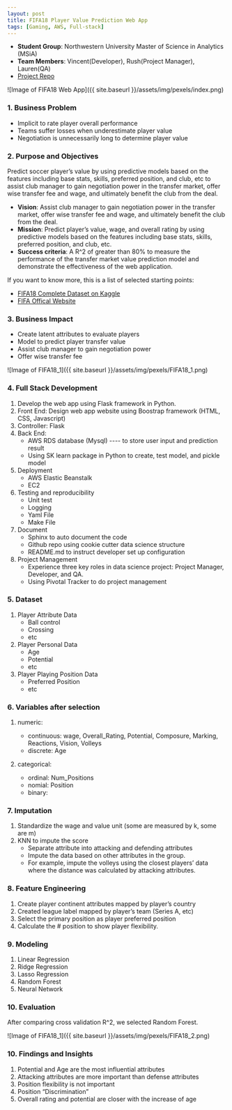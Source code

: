 ```yaml
---
layout: post
title: FIFA18 Player Value Prediction Web App
tags: [Gaming, AWS, Full-stack]
---
```


*   **Student Group**: Northwestern University Master of Science in Analytics (MSiA)    
*   **Team Members**: Vincent(Developer), Rush(Project Manager), Lauren(QA) 
* [Project Repo](https://github.com/vincent9514/MSiA423-Soccer-Player-Prediction)

![Image of FIFA18 Web App]({{ site.baseurl }}/assets/img/pexels/index.png)


### 1. Business Problem

*   Implicit to rate player overall performance
*   Teams suffer losses when underestimate player value  
*   Negotiation is unnecessarily long to determine player value  


### 2. Purpose and Objectives

Predict soccer player’s value by using predictive models based on the features including base stats, skills, preferred position, and club, etc to assist club manager to gain negotiation power in the transfer market, offer wise transfer fee and wage, and ultimately benefit the club from the deal.

*   **Vision**: Assist club manager to gain negotiation power in the transfer market, offer wise transfer fee and wage, and ultimately benefit the club from the deal.
*   **Mission**: Predict player’s value, wage, and overall rating by using predictive models based on the features including base stats, skills, preferred position, and club, etc.
*   **Success criteria**: A R^2 of greater than 80% to measure the performance of the transfer market value prediction model and demonstrate the effectiveness of the web application.

If you want to know more, this is a list of selected starting points:

* [FIFA18 Complete Dataset on Kaggle](https://www.kaggle.com/thec03u5/fifa-18-demo-player-dataset)
* [FIFA Offical Website](https://www.easports.com/fifa)


### 3. Business Impact

*   Create latent attributes to evaluate players
*   Model to predict player transfer value
*   Assist club manager to gain negotiation power
*   Offer wise transfer fee

![Image of FIFA18_1]({{ site.baseurl }}/assets/img/pexels/FIFA18_1.png)


### 4. Full Stack Development

1.  Develop the web app using Flask framework in Python. 
2.  Front End: Design web app website using Boostrap framework (HTML, CSS, Javascript)
3.  Controller: Flask
4.  Back End: 
    *   AWS RDS database (Mysql) ---- to store user input and prediction result
    *   Using SK learn package in Python to create, test model, and pickle model   
5.	Deployment
    *   AWS Elastic Beanstalk
    *   EC2
6.	Testing and reproducibility
    *   Unit test
    *   Logging
    *   Yaml File
    *   Make File
7.	Document
    *   Sphinx to auto document the code
    *   Github repo using cookie cutter data science structure
    *   README.md to instruct developer set up configuration
8.	Project Management
    *   Experience three key roles in data science project: Project Manager, Developer, and QA.
    *   Using Pivotal Tracker to do project management

### 5. Dataset

1.	Player Attribute Data
    *   Ball control
    *   Crossing
    *   etc
2.	Player Personal Data
    *   Age
    *   Potential
    *   etc
3.	Player Playing Position Data
    *   Preferred Position
    *   etc


### 6. Variables after selection

1.	numeric: 
    *   continuous: wage, Overall_Rating, Potential, Composure, Marking, Reactions, Vision, Volleys
    *   discrete: Age

2.	categorical:
    *   ordinal: Num_Positions
    *   nomial: Position
    *   binary: 


### 7. Imputation

1.	Standardize the wage and value unit (some are measured by k, some are m)
2.	KNN to impute the score
    *   Separate attribute into attacking and defending attributes
    *   Impute the data based on other attributes in the group. 
    *   For example, impute the volleys using the closest players’ data where the distance was calculated by attacking attributes. 

### 8. Feature Engineering

1.	Create player continent attributes mapped by player’s country
2.	Created league label mapped by player’s team (Series A, etc) 
3.	Select the primary position as player preferred position
4.	Calculate the # position to show player flexibility. 

### 9. Modeling
1.  Linear Regression
2.  Ridge Regression
3.  Lasso Regression
4.  Random Forest
5.  Neural Network

### 10. Evaluation
After comparing cross validation R^2, we selected Random Forest.

![Image of FIFA18_1]({{ site.baseurl }}/assets/img/pexels/FIFA18_2.png)


### 10. Findings and Insights
1.  Potential and Age are the most influential attributes
2.  Attacking attributes are more important than defense attributes
3.  Position flexibility is not important
4.  Position “Discrimination”
5.  Overall rating and potential are closer with the increase of age

